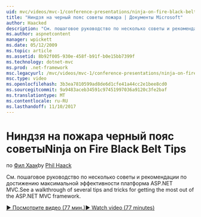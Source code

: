 ```yaml
---
uid: mvc/videos/mvc-1/conference-presentations/ninja-on-fire-black-belt-tips
title: "Ниндзя на черный пояс советы пожара | Документы Microsoft"
author: Haacked
description: "См. пошаговое руководство по несколько советы и рекомендации по достижению максимальной эффективности платформа ASP.NET MVC."
ms.author: aspnetcontent
manager: wpickett
ms.date: 05/12/2009
ms.topic: article
ms.assetid: 8b92f005-930e-458f-b91f-b0e15bb7399f
ms.technology: dotnet-mvc
ms.prod: .net-framework
msc.legacyurl: /mvc/videos/mvc-1/conference-presentations/ninja-on-fire-black-belt-tips
msc.type: video
ms.openlocfilehash: 3b3ea7810599ad8de6d1cfe41a44cc2e1bee8cd0
ms.sourcegitcommit: 9a9483aceb34591c97451997036a9120c3fe2baf
ms.translationtype: MT
ms.contentlocale: ru-RU
ms.lasthandoff: 11/10/2017
---
```

<a name="ninja-on-fire-black-belt-tips"></a><span data-ttu-id="720a0-103">Ниндзя на пожара черный пояс советы</span><span class="sxs-lookup"><span data-stu-id="720a0-103">Ninja on Fire Black Belt Tips</span></span>
====================
<span data-ttu-id="720a0-104">по [Фил Хаак](https://github.com/Haacked)</span><span class="sxs-lookup"><span data-stu-id="720a0-104">by [Phil Haack](https://github.com/Haacked)</span></span>

<span data-ttu-id="720a0-105">См. пошаговое руководство по несколько советы и рекомендации по достижению максимальной эффективности платформа ASP.NET MVC.</span><span class="sxs-lookup"><span data-stu-id="720a0-105">See a walkthrough of several tips and tricks for getting the most out of the ASP.NET MVC framework.</span></span>

[<span data-ttu-id="720a0-106">&#9654; Посмотрите видео (77 мин.)</span><span class="sxs-lookup"><span data-stu-id="720a0-106">&#9654; Watch video (77 minutes)</span></span>](https://channel9.msdn.com/Blogs/ASP-NET-Site-Videos/ninja-on-fire-black-belt-tips)
